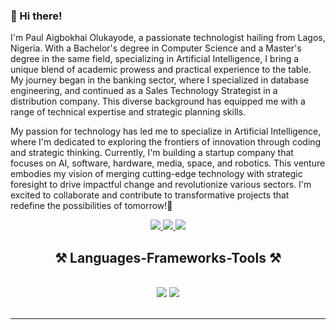 ### 👋 Hi there! 

I'm Paul Aigbokhai Olukayode, a passionate technologist hailing from Lagos, Nigeria. With a Bachelor's degree in Computer Science and a Master's degree in the same field, specializing in Artificial Intelligence, I bring a unique blend of academic prowess and practical experience to the table. My journey began in the banking sector, where I specialized in database engineering, and continued as a Sales Technology Strategist in a distribution company. This diverse background has equipped me with a range of technical expertise and strategic planning skills.

My passion for technology has led me to specialize in Artificial Intelligence, where I'm dedicated to exploring the frontiers of innovation through coding and strategic thinking. Currently, I'm building a startup company that focuses on AI, software, hardware, media, space, and robotics. This venture embodies my vision of merging cutting-edge technology with strategic foresight to drive impactful change and revolutionize various sectors. I'm excited to collaborate and contribute to transformative projects that redefine the possibilities of tomorrow!🚀

<div align="center"> 
  <a href="mailto:paul.olukayode.pro@gmail.com">
    <img src="https://img.shields.io/badge/Gmail-333333?style=for-the-badge&logo=gmail&logoColor=red" />
  </a>
  <a href="https://www.linkedin.com/in/paul-aigbokhai-olukayode-5b180b29/" target="_blank">
    <img src="https://img.shields.io/badge/LinkedIn-0077B5?style=for-the-badge&logo=linkedin&logoColor=white" target="_blank" />
  </a>
  <a href="https://github.com/olukayodepaul" target="_blank">
     <img src="https://img.shields.io/badge/Portfolio-FF5722?style=for-the-badge&logo=todoist&logoColor=white" target="_blank" /> <!-- sqlite, safari, google-chrome are other good icon options -->
  </a>
</div>




<h2 align="center">⚒️ Languages-Frameworks-Tools ⚒️</h2>
<br/>
<div align="center">
    <img src="https://skillicons.dev/icons?i=html,css,vscode,github,figma,git,c++,kotlin,rust,aws,php" />
    <img src="https://skillicons.dev/icons?i=nodejs,python,javascript,typescript,express,firebase,mongodb,java,mysql,flask" /><br>
</div>

<br/>
<hr/>

